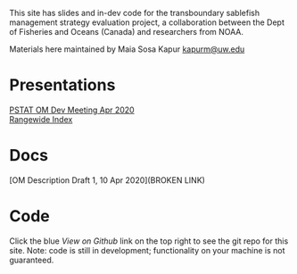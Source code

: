 
This site has slides and in-dev code for the transboundary sablefish management strategy evaluation project, a collaboration between the Dept of Fisheries and Oceans (Canada) and researchers from NOAA.

Materials here maintained by Maia Sosa Kapur kapurm@uw.edu


# Presentations

[PSTAT OM Dev Meeting Apr 2020](slides/Kapur_OM_PSTAT-Apr2020.html)
<br>
[Rangewide Index](slides/Kapur_RangewideSABIdx.html)

# Docs
[OM Description Draft 1, 10 Apr 2020](BROKEN LINK)

# Code
Click the blue *View on Github* link on the top right to see the git repo for this site. Note: code is still in development; functionality on your machine is not guaranteed.
